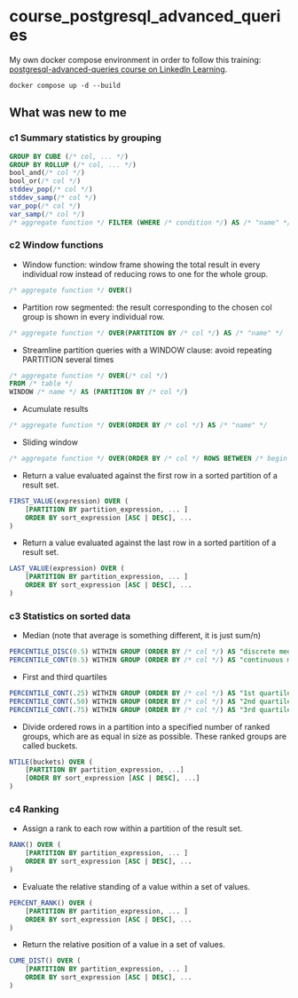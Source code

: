 # course_postgresql_advanced_queries

My own docker compose environment in order to follow this training: [postgresql-advanced-queries course on LinkedIn Learning](https://www.linkedin.com/learning/postgresql-advanced-queries).

```Shell
docker compose up -d --build
```

## What was new to me

### c1 Summary statistics by grouping

```SQL
GROUP BY CUBE (/* col, ... */)
GROUP BY ROLLUP (/* col, ... */)
bool_and(/* col */)
bool_or(/* col */)
stddev_pop(/* col */)
stddev_samp(/* col */)
var_pop(/* col */)
var_samp(/* col */)
/* aggregate function */ FILTER (WHERE /* condition */) AS /* "name" */
```

### c2 Window functions

* Window function: window frame showing the total result in every individual row instead of reducing rows to one for the whole group.

```SQL
/* aggregate function */ OVER()
```

* Partition row segmented: the result corresponding to the chosen col group is shown in every individual row.

```SQL
/* aggregate function */ OVER(PARTITION BY /* col */) AS /* "name" */
```

* Streamline partition queries with a WINDOW clause: avoid repeating PARTITION several times

```SQL
/* aggregate function */ OVER(/* col */)
FROM /* table */
WINDOW /* name */ AS (PARTITION BY /* col */)
```

* Acumulate results

```SQL
/* aggregate function */ OVER(ORDER BY /* col */) AS /* "name" */
```

* Sliding window

```SQL
/* aggregate function */ OVER(ORDER BY /* col */ ROWS BETWEEN /* begin */ PRECEDING AND /* end */ FOLLOWING) AS /* "name" */
```

* Return a value evaluated against the first row in a sorted partition of a result set.

```SQL
FIRST_VALUE(expression) OVER (
    [PARTITION BY partition_expression, ... ]
    ORDER BY sort_expression [ASC | DESC], ...
)
```

* Return a value evaluated against the last row in a sorted partition of a result set.

```SQL
LAST_VALUE(expression) OVER (
    [PARTITION BY partition_expression, ... ]
    ORDER BY sort_expression [ASC | DESC], ...
)
```

### c3 Statistics on sorted data

* Median (note that average is something different, it is just sum/n)

```SQL
PERCENTILE_DISC(0.5) WITHIN GROUP (ORDER BY /* col */) AS "discrete median",
PERCENTILE_CONT(0.5) WITHIN GROUP (ORDER BY /* col */) AS "continuous median"
```

* First and third quartiles

```SQL
PERCENTILE_CONT(.25) WITHIN GROUP (ORDER BY /* col */) AS "1st quartile"
PERCENTILE_CONT(.50) WITHIN GROUP (ORDER BY /* col */) AS "2nd quartile"
PERCENTILE_CONT(.75) WITHIN GROUP (ORDER BY /* col */) AS "3rd quartile"
```

* Divide ordered rows in a partition into a specified number of ranked groups, which are as equal in size as possible. These ranked groups are called buckets.

```SQL
NTILE(buckets) OVER (
    [PARTITION BY partition_expression, ...]
    [ORDER BY sort_expression [ASC | DESC], ...]
)
```

### c4 Ranking

* Assign a rank to each row within a partition of the result set.

```SQL
RANK() OVER (
    [PARTITION BY partition_expression, ... ]
    ORDER BY sort_expression [ASC | DESC], ...
)
```

* Evaluate the relative standing of a value within a set of values.

```SQL
PERCENT_RANK() OVER (
    [PARTITION BY partition_expression, ... ]
    ORDER BY sort_expression [ASC | DESC], ...
)
```

* Return the relative position of a value in a set of values.

```SQL
CUME_DIST() OVER (
    [PARTITION BY partition_expression, ... ]
    ORDER BY sort_expression [ASC | DESC], ...
)
```
